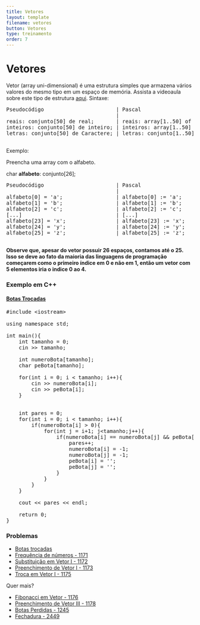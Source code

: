 ```yaml
---
title: Vetores
layout: template
filename: vetores
button: Vetores
type: treinamento
order: 7
---
```


# Vetores
Vetor (array uni-dimensional) é uma estrutura simples que armazena vários valores do mesmo tipo em um espaço de memória. Assista a videoaula sobre este tipo de estrutura [aqui](https://www.youtube.com/watch?v=B6MUlVNzWQQ&ab_channel=COBI).
Sintaxe:

<pre>
Pseudocódigo                       | Pascal                             | Linguagem C ou C++       
                                   |                                    |                    
reais: conjunto[50] de real;       | reais: array[1..50] of real;       | float reais[50];   
inteiros: conjunto[50] de inteiro; | inteiros: array[1..50] de integer; | int inteiros[50];
letras: conjunto[50] de Caractere; | letras: conjunto[1..50] de Char;   | char letras[50];
                                                               
</pre> 
Exemplo:

Preencha uma array com o alfabeto.

char **alfabeto**: conjunto[26];

<pre>Pseudocódigo                       | Pascal                             | Linguagem C ou C++              
                                   |                                    |                    
alfabeto[0] = 'a';                 | alfabeto[0]&#160;:= 'a';                | alfabeto[0] = 'a';
alfabeto[1] = 'b';                 | alfabeto[1]&#160;:= 'b';                | alfabeto[1] = 'b';
alfabeto[2] = 'c';                 | alfabeto[2]&#160;:= 'c';                | alfabeto[2] = 'c';
[...]                              | [...]                              | [...]
alfabeto[23] = 'x';                | alfabeto[23]&#160;:= 'x';               | alfabeto[23] = 'x';
alfabeto[24] = 'y';                | alfabeto[24]&#160;:= 'y';               | alfabeto[24] = 'y';
alfabeto[25] = 'z';                | alfabeto[25]&#160;:= 'z';               | alfabeto[25] = 'z';
                                                               
</pre> 

**Observe que, apesar do vetor possuir 26 espaços, contamos até o 25. Isso se deve ao fato da maioria das linguagens de programação começarem como o primeiro índice em 0 e não em 1, então um vetor com 5 elementos iria o indice 0 ao 4.**

### Exemplo em C++

#### [Botas Trocadas](https://olimpiada.ic.unicamp.br/pratique/p2/2017/f1/botas/)

<pre>
#include &lt;iostream&gt;

using namespace std;

int main(){
	int tamanho = 0;
	cin &gt;&gt; tamanho;

	int numeroBota[tamanho];
	char peBota[tamanho];

	for(int i = 0; i &lt; tamanho; i++){
		cin &gt;&gt; numeroBota[i];
		cin &gt;&gt; peBota[i];
	}


	int pares = 0;
	for(int i = 0; i &lt; tamanho; i++){
		if(numeroBota[i] &gt; 0){
			for(int j = i+1; j&lt;tamanho;j++){
				if(numeroBota[i] == numeroBota[j] &amp;&amp; peBota[i]&#160;!= peBota[j]){
					pares++;
					numeroBota[i] = -1;
					numeroBota[j] = -1;
					peBota[i] = '';
					peBota[j] = '';
				}
			}
		}
	}

	cout &lt;&lt; pares &lt;&lt; endl; 

	return 0;
}
</pre>
### Problemas

- [Botas trocadas](https://olimpiada.ic.unicamp.br/pratique/p2/2017/f1/botas/)
- [Frequência de números - 1171](https://www.beecrowd.com.br/judge/pt/problems/view/1171)
- [Substituição em Vetor I - 1172](https://www.beecrowd.com.br/judge/pt/problems/view/1172)
- [Preenchimento de Vetor I - 1173](https://www.beecrowd.com.br/judge/pt/problems/view/1173)
- [Troca em Vetor I - 1175](https://www.beecrowd.com.br/judge/pt/problems/view/1175)


Quer mais?

- [Fibonacci em Vetor - 1176](https://www.beecrowd.com.br/judge/pt/problems/view/1176)
- [Preenchimento de Vetor III - 1178](https://www.beecrowd.com.br/judge/pt/problems/view/1178)
- [Botas Perdidas - 1245](https://www.beecrowd.com.br/judge/pt/problems/view/1245)
- [Fechadura - 2449](https://www.beecrowd.com.br/judge/pt/problems/view/2449)

